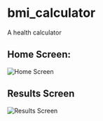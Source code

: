 # bmi_calculator

A health calculator
## Home Screen:
![Home Screen](https://user-images.githubusercontent.com/50797015/133764946-998f4d85-8178-4294-a40f-ad12ac0bb1ad.jpg)

## Results Screen
![Results Screen](https://user-images.githubusercontent.com/50797015/133765098-254d4610-2992-40a7-b66b-f401fbce5e16.jpg)
